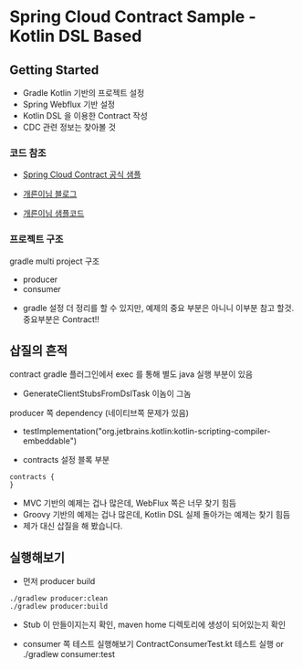 # Spring Cloud Contract Sample - Kotlin DSL Based

## Getting Started
- Gradle Kotlin 기반의 프로젝트 설정
- Spring Webflux 기반 설정 
- Kotlin DSL 을 이용한 Contract 작성
- CDC 관련 정보는 찾아볼 것

### 코드 참조
- [Spring Cloud Contract 공식 샘플](https://github.com/spring-cloud-samples/spring-cloud-contract-samples)

- [개른이님 블로그](https://dev-kidult.tistory.com/15)

- [개른이님 샘플코드](https://github.com/dev-kidult/spring-cloud-contract-study)


### 프로젝트 구조
gradle multi project 구조
- producer
- consumer

* gradle 설정 더 정리를 할 수 있지만, 예제의 중요 부분은 아니니 이부분 참고 할것. 중요부분은 Contract!!   

## 삽질의 흔적
contract gradle 플러그인에서 exec 를 통해 별도 java 실행 부분이 있음 
- GenerateClientStubsFromDslTask 이놈이 그놈 

producer 쪽 dependency (네이티브쪽 문제가 있음)
- testImplementation("org.jetbrains.kotlin:kotlin-scripting-compiler-embeddable")

- contracts 설정 블록 부분 
```
contracts {
}
```
- MVC 기반의 예제는 겁나 많은데, WebFlux 쪽은 너무 찾기 힘듬
- Groovy 기반의 예제는 겁나 많은데, Kotlin DSL 실제 돌아가는 예제는 찾기 힘듬
- 제가 대신 삽질을 해 봤습니다.

## 실행해보기 

- 먼저 producer build
```
./gradlew producer:clean
./gradlew producer:build
```
- Stub 이 만들이지는지 확인, maven home 디렉토리에 생성이 되어있는지 확인

- consumer 쪽 테스트 실행해보기
ContractConsumerTest.kt 테스트 실행 or ./gradlew consumer:test   
